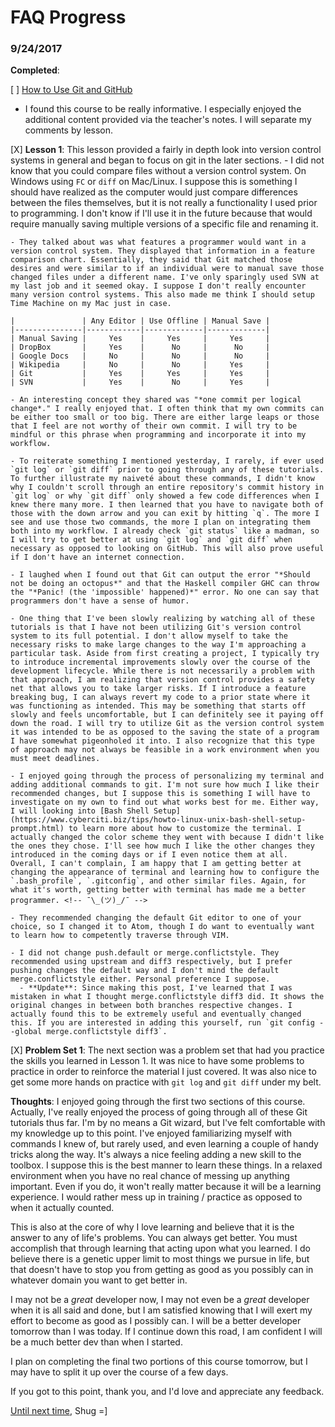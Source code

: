 # FAQ Progress

### 9/24/2017

**Completed**:

[ ] [How to Use Git and GitHub](https://www.udacity.com/course/how-to-use-git-and-github--ud775)
  * I found this course to be really informative. I especially enjoyed the additional content provided via the teacher's notes. I will separate my comments by lesson.

  [X] **Lesson 1**: This lesson provided a fairly in depth look into version control systems in general and began to focus on git in the later sections.
    - I did not know that you could compare files without a version control system. On Windows using `FC` or `diff` on Mac/Linux. I suppose this is something I should have realized as the computer would just compare differences between the files themselves, but it is not really a functionality I used prior to programming. I don't know if I'll use it in the future because that would require manually saving multiple versions of a specific file and renaming it.

    - They talked about was what features a programmer would want in a version control system. They displayed that information in a feature comparison chart. Essentially, they said that Git matched those desires and were similar to if an individual were to manual save those changed files under a different name. I've only sparingly used SVN at my last job and it seemed okay. I suppose I don't really encounter many version control systems. This also made me think I should setup Time Machine on my Mac just in case.

    |               | Any Editor | Use Offline | Manual Save |
    |---------------|------------|-------------|-------------|
    | Manual Saving |     Yes    |     Yes     |     Yes     |
    | DropBox       |     Yes    |      No     |      No     |
    | Google Docs   |     No     |      No     |      No     |
    | Wikipedia     |     No     |      No     |     Yes     |
    | Git           |     Yes    |     Yes     |     Yes     |
    | SVN           |     Yes    |      No     |     Yes     |

    - An interesting concept they shared was "*one commit per logical change*." I really enjoyed that. I often think that my own commits can be either too small or too big. There are either large leaps or those that I feel are not worthy of their own commit. I will try to be mindful or this phrase when programming and incorporate it into my workflow.

    - To reiterate something I mentioned yesterday, I rarely, if ever used `git log` or `git diff` prior to going through any of these tutorials. To further illustrate my naiveté about these commands, I didn't know why I couldn't scroll through an entire repository's commit history in `git log` or why `git diff` only showed a few code differences when I knew there many more. I then learned that you have to navigate both of those with the down arrow and you can exit by hitting `q`. The more I see and use those two commands, the more I plan on integrating them both into my workflow. I already check `git status` like a madman, so I will try to get better at using `git log` and `git diff` when necessary as opposed to looking on GitHub. This will also prove useful if I don't have an internet connection.

    - I laughed when I found out that Git can output the error "*Should not be doing an octopus*" and that the Haskell compiler GHC can throw the "*Panic! (the 'impossible' happened)*" error. No one can say that programmers don't have a sense of humor.

    - One thing that I've been slowly realizing by watching all of these tutorials is that I have not been utilizing Git's version control system to its full potential. I don't allow myself to take the necessary risks to make large changes to the way I'm approaching a particular task. Aside from first creating a project, I typically try to introduce incremental improvements slowly over the course of the development lifecycle. While there is not necessarily a problem with that approach, I am realizing that version control provides a safety net that allows you to take larger risks. If I introduce a feature breaking bug, I can always revert my code to a prior state where it was functioning as intended. This may be something that starts off slowly and feels uncomfortable, but I can definitely see it paying off down the road. I will try to utilize Git as the version control system it was intended to be as opposed to the saving the state of a program I have somewhat pigeonholed it into. I also recognize that this type of approach may not always be feasible in a work environment when you must meet deadlines.

    - I enjoyed going through the process of personalizing my terminal and adding additional commands to git. I'm not sure how much I like their recommended changes, but I suppose this is something I will have to investigate on my own to find out what works best for me. Either way, I will looking into [Bash Shell Setup](https://www.cyberciti.biz/tips/howto-linux-unix-bash-shell-setup-prompt.html) to learn more about how to customize the terminal. I actually changed the color scheme they went with because I didn't like the ones they chose. I'll see how much I like the other changes they introduced in the coming days or if I even notice them at all. Overall, I can't complain, I am happy that I am getting better at changing the appearance of terminal and learning how to configure the `.bash_profile`, `.gitconfig`, and other similar files. Again, for what it's worth, getting better with terminal has made me a better programmer. <!-- ¯\_(ツ)_/¯ -->

    - They recommended changing the default Git editor to one of your choice, so I changed it to Atom, though I do want to eventually want to learn how to competently traverse through VIM.

    - I did not change push.default or merge.conflictstyle. They recommended using upstream and diff3 respectively, but I prefer pushing changes the default way and I don't mind the default merge.conflictstyle either. Personal preference I suppose.
	  - **Update**: Since making this post, I've learned that I was mistaken in what I thought merge.conflictstyle diff3 did. It shows the original changes in between both branches respective changes. I actually found this to be extremely useful and eventually changed this. If you are interested in adding this yourself, run `git config --global merge.conflictstyle diff3`.

  [X] **Problem Set 1**: The next section was a problem set that had you practice the skills you learned in Lesson 1. It was nice to have some problems to practice in order to reinforce the material I just covered. It was also nice to get some more hands on practice with `git log` and `git diff` under my belt.

**Thoughts**: I enjoyed going through the first two sections of this course. Actually, I've really enjoyed the process of going through all of these Git tutorials thus far. I'm by no means a Git wizard, but I've felt comfortable with my knowledge up to this point. I've enjoyed familiarizing myself with commands I knew of, but rarely used, and even learning a couple of handy tricks along the way. It's always a nice feeling adding a new skill to the toolbox. I suppose this is the best manner to learn these things. In a relaxed environment when you have no real chance of messing up anything important. Even if you do, it won't really matter because it will be a learning experience. I would rather mess up in training / practice as opposed to when it actually counted.

This is also at the core of why I love learning and believe that it is the answer to any of life's problems. You can always get better. You must accomplish that through learning that acting upon what you learned. I do believe there is a genetic upper limit to most things we pursue in life, but that doesn't have to stop you from getting as good as you possibly can in whatever domain you want to get better in.

I may not be a *great* developer now, I may not even be a *great* developer when it is all said and done, but I am satisfied knowing that I will exert my effort to become as good as I possibly can. I will be a better developer tomorrow than I was today. If I continue down this road, I am confident I will be a much better dev than when I started.

I plan on completing the final two portions of this course tomorrow, but I may have to split it up over the course of a few days.

If you got to this point, thank you, and I'd love and appreciate any feedback.

[Until next time](9_25_17.md),
Shug =]
